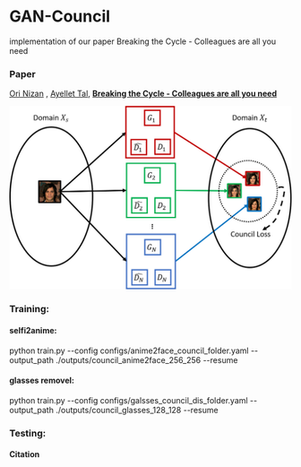 # GAN-Council
implementation of our paper Breaking the Cycle - Colleagues are all you need 
### Paper
[Ori Nizan](https://github.com/Onr) , [Ayellet Tal](http://webee.technion.ac.il/~ayellet/),
**[Breaking the Cycle - Colleagues are all you need](https://arxiv.org/abs/1911.10538 "Breaking the cycle -- Colleagues are all you need")**

![gan_council_overview](/images/gan_council_overview.png)

### Training:
#### selfi2anime:
python train.py --config configs/anime2face_council_folder.yaml --output_path ./outputs/council_anime2face_256_256 --resume 
#### glasses removel:
python train.py --config configs/galsses_council_dis_folder.yaml --output_path ./outputs/council_glasses_128_128 --resume 

### Testing:

#### Citation
